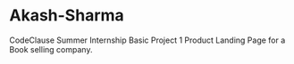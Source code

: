 # Akash-Sharma
CodeClause Summer Internship  Basic Project 1
Product Landing Page for a Book selling company.

